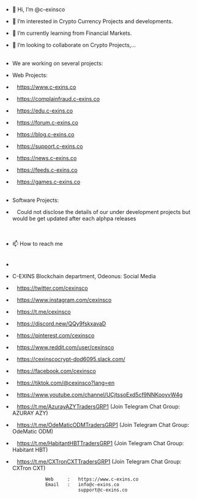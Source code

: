 - 👋 Hi, I’m @c-exinsco
- 👀 I’m interested in Crypto Currency Projects and developments.
- 🌱 I’m currently learning from Financial Markets.
- 💞️ I’m looking to collaborate on Crypto Projects,...<Br><br>
-   We are working on several projects:<br>
-   Web Projects: <br>
-   &nbsp;&nbsp;&nbsp;https://www.c-exins.co<Br>
-   &nbsp;&nbsp;&nbsp;https://complainfraud.c-exins.co<Br>
-   &nbsp;&nbsp;&nbsp;https://edu.c-exins.co<Br>
-   &nbsp;&nbsp;&nbsp;https://forum.c-exins.co<Br>
-   &nbsp;&nbsp;&nbsp;https://blog.c-exins.co<Br>
-   &nbsp;&nbsp;&nbsp;https://support.c-exins.co<Br>
-   &nbsp;&nbsp;&nbsp;https://news.c-exins.co<Br>
-   &nbsp;&nbsp;&nbsp;https://feeds.c-exins.co<Br>
-   &nbsp;&nbsp;&nbsp;https://games.c-exins.co<Br><br>
-   Software Projects:<br>
-   &nbsp;&nbsp;&nbsp;Could not disclose the details of our under development projects but would be get updated after each alphpa releases<Br><Br><Br>
- 📫 How to reach me <br><br> 
- 

-   C-EXINS Blockchain department, Odeonus: Social Media <br>
-   &nbsp;&nbsp;&nbsp;https://twitter.com/cexinsco<Br>
-   &nbsp;&nbsp;&nbsp;https://www.instagram.com/cexinsco<Br>
-   &nbsp;&nbsp;&nbsp;https://t.me/cexinsco<Br>
-   &nbsp;&nbsp;&nbsp;https://discord.new/QQy9fskxavaD<Br>
-   &nbsp;&nbsp;&nbsp;https://pinterest.com/cexinsco<Br>
-   &nbsp;&nbsp;&nbsp;https://www.reddit.com/user/cexinsco<Br>
-   &nbsp;&nbsp;&nbsp;https://cexinscocrypt-dod6095.slack.com/<Br>
-   &nbsp;&nbsp;&nbsp;https://facebook.com/cexinsco<Br>
-   &nbsp;&nbsp;&nbsp;https://tiktok.com/@cexinsco?lang=en<Br>
-   &nbsp;&nbsp;&nbsp;https://www.youtube.com/channel/UCjtssoExd5cf9NNKooyvW4g<Br>
-   &nbsp;&nbsp;&nbsp;https://t.me/AzurayAZYTradersGRP1 (Join Telegram Chat Group: AZURAY AZY)<Br>
-   &nbsp;&nbsp;&nbsp;https://t.me/OdeMaticODMTradersGRP1 (Join Telegram Chat Group: OdeMatic ODM)<Br>
-   &nbsp;&nbsp;&nbsp;https://t.me/HabitantHBTTradersGRP1 (Join Telegram Chat Group: Habitant HBT)<Br>
-   &nbsp;&nbsp;&nbsp;https://t.me/CXTronCXTTradersGRP1 (Join Telegram Chat Group: CXTron CXT)<Br>


                    Web     :   https://www.c-exins.co
                    Email   :   info@c-exins.co
                                support@c-exins.co 

<!---
c-exinsco/c-exinsco is a ✨ special ✨ repository because its `README.md` (this file) appears on your GitHub profile.
You can click the Preview link to take a look at your changes.
--->

